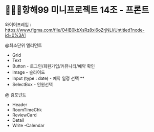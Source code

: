 # 🧚🏻‍♀️항해99 미니프로젝트 14조 - 프론트

와이어프레임 : https://www.figma.com/file/O4IB0kbXsRz8xi6oZrjNLI/Untitled?node-id=0%3A1

@최소단위 엘리먼트
- Grid
- Text
- Button - 로그인/회원가입/커뮤니티/예약 확인
- Image - 슬라이드
- Input (type : date) - 예약 일정 선택 **
- SelectBox - 인원선택

@ 컴포넌트
- Header
- RoomTimeChk
- ReviewCard
- Detail
- Write
 -Calendar


